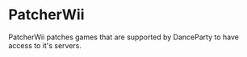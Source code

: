 # PatcherWii

PatcherWii patches games that are supported by DanceParty to have access to it's servers.